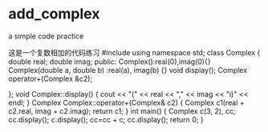 # add_complex
a simple code practice

这是一个复数相加的代码练习
#include<iostream>
using namespace std;
class Complex {
	double real;
	double imag;
public:
	Complex():real(0),imag(0){}
	Complex(double a, double b) :real(a), imag(b) {}
	void display();
	Complex operator+(Complex &c2);

};
void Complex::display() {
	cout << "(" << real << "," << imag << "i)" << endl;
}
Complex Complex::operator+(Complex& c2) {
	Complex c1(real + c2.real, imag + c2.imag);
	return c1;
}
int main() {
	Complex c(3, 2), cc;
	cc.display(); c.display();
	cc=cc + c;
	cc.display();
	return 0;
}
